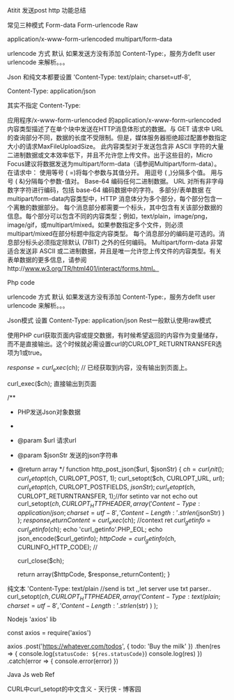 Atitit 发送post http 功能总结



常见三种模式 Form-data  Form-urlencode  Raw  

application/x-www-form-urlencoded
multipart/form-data

urlencode  方式 默认
如果发送方没有添加 Content-Type:，服务方deflt user urlencode  来解析。。。

Json 和纯文本都要设置  'Content-Type: text/plain; charset=utf-8',

Content-Type: application/json

其实不指定 Content-Type:

应用程序/x-www-form-urlencoded
的application/x-www-form-urlencoded内容类型描述了在单个块中发送在HTTP消息体形式的数据。与 GET 请求中 URL 的查询部分不同，数据的长度不受限制。但是，媒体服务器拒绝超过配置参数指定大小的请求MaxFileUploadSize。
此内容类型对于发送包含非 ASCII 字符的大量二进制数据或文本效率低下，并且不允许您上传文件。出于这些目的，Micro Focus建议将数据发送为multipart/form-data（请参阅Multipart/form-data）。
在请求中：
使用等号 ( =)将每个参数与其值分开。
用逗号 ( ,)分隔多个值。
用与号 ( &)分隔每个参数-值对。
Base-64 编码任何二进制数据。
URL 对所有非字母数字字符进行编码，包括 base-64 编码数据中的字符。
多部分/表单数据
在multipart/form-data内容类型中，HTTP 消息体分为多个部分，每个部分包含一个离散的数据部分。
每个消息部分都需要一个标头，其中包含有关该部分数据的信息。每个部分可以包含不同的内容类型；例如，text/plain，image/png，image/gif，或multipart/mixed。如果参数指定多个文件，则必须multipart/mixed在部分标题中指定内容类型。
每个消息部分的编码是可选的。消息部分标头必须指定除默认 (7BIT) 之外的任何编码。
Multipart/form-data 非常适合发送非 ASCII 或二进制数据，并且是唯一允许您上传文件的内容类型。有关表单数据的更多信息，请参阅http://www.w3.org/TR/html401/interact/forms.html。

Php code

urlencode  方式 默认
如果发送方没有添加 Content-Type:，服务方deflt user urlencode  来解析。。。


Json模式  设置 Content-Type: application/json
Rest一般默认使用raw模式


使用PHP curl获取页面内容或提交数据，有时候希望返回的内容作为变量储存，而不是直接输出。这个时候就必需设置curl的CURLOPT_RETURNTRANSFER选项为1或true。

$response = curl_exec($ch); // 已经获取到内容，没有输出到页面上。

curl_exec($ch);  直接输出到页面



/**
 * PHP发送Json对象数据
 *
 * @param $url 请求url
 * @param $jsonStr 发送的json字符串
 * @return array
 */
function http_post_json($url, $jsonStr)
{
    $ch = curl_init();
    curl_setopt($ch, CURLOPT_POST, 1);
    curl_setopt($ch, CURLOPT_URL, $url);
    curl_setopt($ch, CURLOPT_POSTFIELDS, $jsonStr);
    curl_setopt($ch, CURLOPT_RETURNTRANSFER, 1);//for setinto var not echo out
    curl_setopt($ch, CURLOPT_HTTPHEADER, array(
            'Content-Type: application/json; charset=utf-8',
            'Content-Length: ' . strlen($jsonStr)
        )
    );
    $response_returnContent = curl_exec($ch);   //context ret
    $curl_getinfo = curl_getinfo($ch);
    echo 'curl_getinfo'.PHP_EOL;
    echo json_encode($curl_getinfo);
    $httpCode = curl_getinfo($ch, CURLINFO_HTTP_CODE);   //

    curl_close($ch);

    return array($httpCode, $response_returnContent);
}

纯文本  'Content-Type: text/plain
//send is txt ,,let server use txt parser..
curl_setopt($ch, CURLOPT_HTTPHEADER, array(
        'Content-Type: text/plain; charset=utf-8',
        'Content-Length: ' . strlen($str)
    )
);



Nodejs  'axios' lib


const axios = require('axios')

axios
  .post('https://whatever.com/todos', {
    todo: 'Buy the milk'
  })
  .then(res => {
    console.log(`statusCode: ${res.statusCode}`)
    console.log(res)
  })
  .catch(error => {
    console.error(error)
  })

Java
Js web
Ref


CURL中curl_setopt的中文含义 - 天行侠 - 博客园
